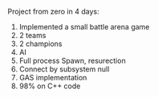 
Project from zero in 4 days:

1) Implemented a small battle arena game
2) 2 teams
3) 2 champions
4) AI
5) Full process Spawn, resurection
6) Connect by subsystem null
7) GAS implementation
8) 98% on C++ code

